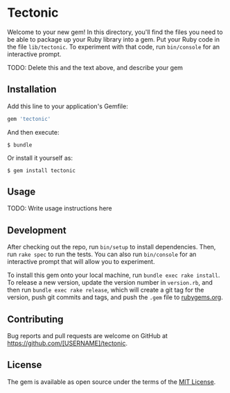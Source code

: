 # Tectonic

Welcome to your new gem! In this directory, you'll find the files you need to be able to package up your Ruby library into a gem. Put your Ruby code in the file `lib/tectonic`. To experiment with that code, run `bin/console` for an interactive prompt.

TODO: Delete this and the text above, and describe your gem

## Installation

Add this line to your application's Gemfile:

```ruby
gem 'tectonic'
```

And then execute:

    $ bundle

Or install it yourself as:

    $ gem install tectonic

## Usage

TODO: Write usage instructions here

## Development

After checking out the repo, run `bin/setup` to install dependencies. Then, run `rake spec` to run the tests. You can also run `bin/console` for an interactive prompt that will allow you to experiment.

To install this gem onto your local machine, run `bundle exec rake install`. To release a new version, update the version number in `version.rb`, and then run `bundle exec rake release`, which will create a git tag for the version, push git commits and tags, and push the `.gem` file to [rubygems.org](https://rubygems.org).

## Contributing

Bug reports and pull requests are welcome on GitHub at https://github.com/[USERNAME]/tectonic.

## License

The gem is available as open source under the terms of the [MIT License](https://opensource.org/licenses/MIT).
